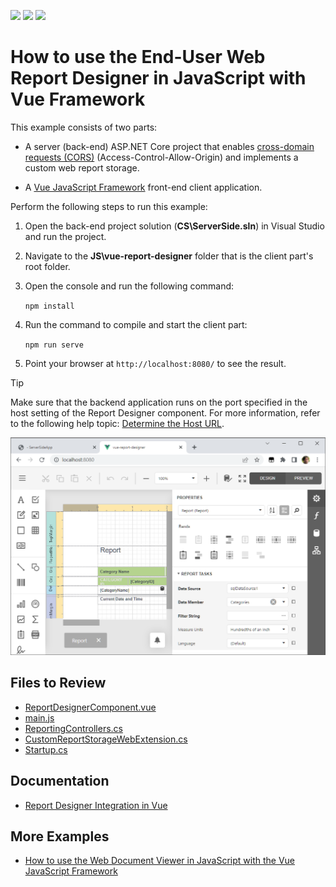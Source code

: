 <!-- default badges list -->
![](https://img.shields.io/endpoint?url=https://codecentral.devexpress.com/api/v1/VersionRange/229233506/23.2.3%2B)
[![](https://img.shields.io/badge/Open_in_DevExpress_Support_Center-FF7200?style=flat-square&logo=DevExpress&logoColor=white)](https://supportcenter.devexpress.com/ticket/details/T848270)
[![](https://img.shields.io/badge/📖_How_to_use_DevExpress_Examples-e9f6fc?style=flat-square)](https://docs.devexpress.com/GeneralInformation/403183)
<!-- default badges end -->
# How to use the End-User Web Report Designer in JavaScript with Vue Framework

This example consists of two parts:

- A server (back-end) ASP.NET Core project that enables [cross-domain requests (CORS)](https://developer.mozilla.org/en-US/docs/Web/HTTP/CORS) (Access-Control-Allow-Origin) and implements a custom web report storage.

- A <a href="https://vuejs.org/">Vue JavaScript Framework</a> front-end client application.

Perform the following steps to run this example:

1. Open the back-end project solution (**CS\ServerSide.sln**) in Visual Studio and run the project.
2. Navigate to the **JS\vue-report-designer** folder that is the client part's root folder.
3. Open the console and run the following command:

    ```npm install```

4. Run the command to compile and start the client part:

    ```npm run serve```

5. Point your browser at `http://localhost:8080/` to see the result.

> [!TIP]
> Make sure that the backend application runs on the port specified in the host setting of the Report Designer component. For more information, refer to the following help topic: [Determine the Host URL](https://docs.devexpress.com/XtraReports/400196/web-reporting/asp-net-core-reporting/server-side-configuration/report-designer-server-side-configuration-asp-net-core#step-3-determine-the-host-url).

![End-User Web Report Designer in JavaScript with Vue](Images/screenshot.png)


## Files to Review 

- [ReportDesignerComponent.vue](JS/vue-report-designer/src/components/ReportDesignerComponent.vue)
- [main.js](JS/vue-report-designer/src/main.js)
- [ReportingControllers.cs](CS/ServerSideApp/Controllers/ReportingControllers.cs)
- [CustomReportStorageWebExtension.cs](CS/ServerSideApp/Services/CustomReportStorageWebExtension.cs)
- [Startup.cs](CS/ServerSideApp/Startup.cs)

## Documentation

- [Report Designer Integration in Vue](https://docs.devexpress.com/XtraReports/401542)
## More Examples

- [How to use the Web Document Viewer in JavaScript with the Vue JavaScript Framework](https://github.com/DevExpress-Examples/reporting-web-document-viewer-in-javascript-with-vue)
